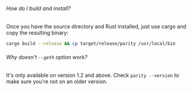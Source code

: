 ###### How do I build and install?
Once you have the source directory and Rust installed, just use cargo and copy the resulting binary:

```bash
cargo build --release && cp target/release/parity /usr/local/bin
```

###### Why doesn't `--geth` option work?
It's only available on version 1.2 and above. Check `parity --version` to make sure you're not on an older version.